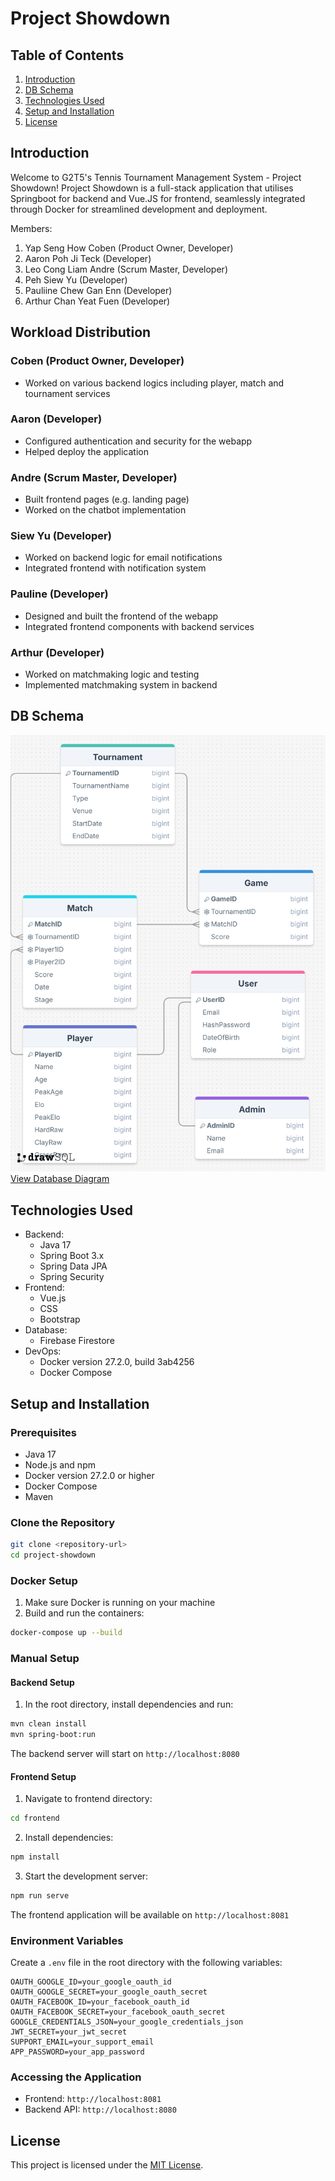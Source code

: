 # Project Showdown

## Table of Contents
1. [Introduction](#introduction)
2. [DB Schema](#db-schema)
3. [Technologies Used](#technologies-used)
4. [Setup and Installation](#setup-and-installation)
5. [License](#license)

## Introduction
Welcome to G2T5's Tennis Tournament Management System - Project Showdown! Project Showdown is a full-stack application that utilises Springboot for backend and Vue.JS for frontend, seamlessly integrated through Docker for streamlined development and deployment.

Members:
1. Yap Seng How Coben (Product Owner, Developer)
2. Aaron Poh Ji Teck (Developer)
3. Leo Cong Liam Andre (Scrum Master, Developer)
4. Peh Siew Yu (Developer)
5. Pauliine Chew Gan Enn (Developer)
6. Arthur Chan Yeat Fuen (Developer)

## Workload Distribution

### Coben (Product Owner, Developer)
- Worked on various backend logics including player, match and tournament services

### Aaron (Developer)
- Configured authentication and security for the webapp
- Helped deploy the application

### Andre (Scrum Master, Developer)
- Built frontend pages (e.g. landing page)
- Worked on the chatbot implementation

### Siew Yu (Developer)
- Worked on backend logic for email notifications
- Integrated frontend with notification system

### Pauline (Developer)
- Designed and built the frontend of the webapp
- Integrated frontend components with backend services

### Arthur (Developer)
- Worked on matchmaking logic and testing
- Implemented matchmaking system in backend

## DB Schema
![Database Diagram](drawSQL-image-export-2024-11-20.png)
[View Database Diagram](https://drawsql.app/teams/showdown/diagrams/showdown)

## Technologies Used
- Backend:
  - Java 17
  - Spring Boot 3.x
  - Spring Data JPA
  - Spring Security
- Frontend:
  - Vue.js
  - CSS
  - Bootstrap
- Database:
  - Firebase Firestore
- DevOps:
  - Docker version 27.2.0, build 3ab4256
  - Docker Compose

## Setup and Installation

### Prerequisites
- Java 17
- Node.js and npm
- Docker version 27.2.0 or higher
- Docker Compose
- Maven

### Clone the Repository
```bash
git clone <repository-url>
cd project-showdown
```

### Docker Setup
1. Make sure Docker is running on your machine
2. Build and run the containers:

```bash
docker-compose up --build
```

### Manual Setup

#### Backend Setup
1. In the root directory, install dependencies and run:
```bash
mvn clean install
mvn spring-boot:run
```

The backend server will start on `http://localhost:8080`

#### Frontend Setup
1. Navigate to frontend directory:
```bash
cd frontend
```

2. Install dependencies:
```bash
npm install
```

3. Start the development server:
```bash
npm run serve
```

The frontend application will be available on `http://localhost:8081`

### Environment Variables
Create a `.env` file in the root directory with the following variables:
```env
OAUTH_GOOGLE_ID=your_google_oauth_id
OAUTH_GOOGLE_SECRET=your_google_oauth_secret
OAUTH_FACEBOOK_ID=your_facebook_oauth_id
OAUTH_FACEBOOK_SECRET=your_facebook_oauth_secret
GOOGLE_CREDENTIALS_JSON=your_google_credentials_json
JWT_SECRET=your_jwt_secret
SUPPORT_EMAIL=your_support_email
APP_PASSWORD=your_app_password
```

### Accessing the Application
- Frontend: `http://localhost:8081`
- Backend API: `http://localhost:8080`


## License
This project is licensed under the [MIT License](LICENSE).